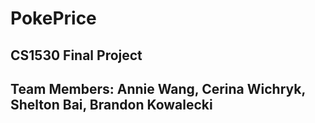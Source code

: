 # PokePrice
## CS1530 Final Project
## Team Members: Annie Wang, Cerina Wichryk, Shelton Bai, Brandon Kowalecki